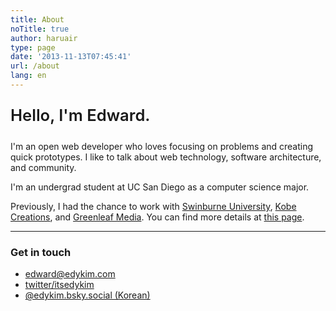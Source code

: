 ```yaml
---
title: About
noTitle: true
author: haruair
type: page
date: '2013-11-13T07:45:41'
url: /about
lang: en
---
```


<p style="font-weight: 600; font-size: 1.6rem;">Hello, I'm Edward.</p>

I'm an open web developer who loves focusing on problems and creating quick prototypes. I like to talk about web technology, software architecture, and community.

I'm an undergrad student at UC San Diego as a computer science major.

Previously, I had the chance to work with [Swinburne University](https://www.swinburne.edu.au/), [Kobe Creations](https://kobecreations.com/), and [Greenleaf Media](https://greenleafmedia.com/). You can find more details at [this page](https://www.linkedin.com/in/edwardykim/).

<hr />

### Get in touch

- [edward@edykim.com](mailto:edward@edykim.com)
- [twitter/itsedykim](https://twitter.com/itsedykim)
- [@edykim.bsky.social (Korean)](https://bsky.app/profile/edykim.bsky.social)
